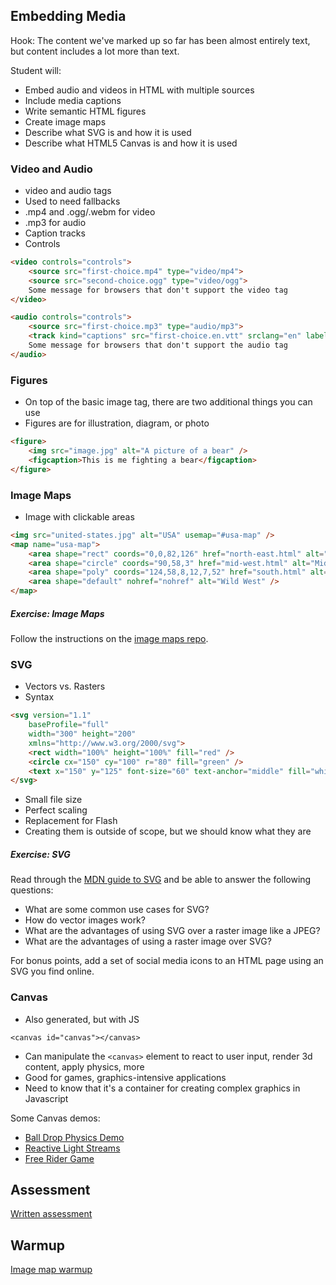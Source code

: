 ## Embedding Media

Hook: The content we've marked up so far has been almost entirely text, but content includes a lot more than text.

Student will:

* Embed audio and videos in HTML with multiple sources
* Include media captions
* Write semantic HTML figures
* Create image maps
* Describe what SVG is and how it is used
* Describe what HTML5 Canvas is and how it is used

### Video and Audio

* video and audio tags
* Used to need fallbacks
* .mp4 and .ogg/.webm for video
* .mp3 for audio
* Caption tracks
* Controls

```html
<video controls="controls">
    <source src="first-choice.mp4" type="video/mp4">
    <source src="second-choice.ogg" type="video/ogg">
    Some message for browsers that don't support the video tag
</video>

<audio controls="controls">
    <source src="first-choice.mp3" type="audio/mp3">
    <track kind="captions" src="first-choice.en.vtt" srclang="en" label="English">
    Some message for browsers that don't support the audio tag
</audio>
```

### Figures

* On top of the basic image tag, there are two additional things you can use
* Figures are for illustration, diagram, or photo

```html
<figure>
    <img src="image.jpg" alt="A picture of a bear" />
    <figcaption>This is me fighting a bear</figcaption>
</figure>
```

### Image Maps

* Image with clickable areas

```html
<img src="united-states.jpg" alt="USA" usemap="#usa-map" />
<map name="usa-map">
    <area shape="rect" coords="0,0,82,126" href="north-east.html" alt="Northeast" />
    <area shape="circle" coords="90,58,3" href="mid-west.html" alt="Midwest" />
    <area shape="poly" coords="124,58,8,12,7,52" href="south.html" alt="South" />
    <area shape="default" nohref="nohref" alt="Wild West" />
</map>
```

##### Exercise: Image Maps

Follow the instructions on the [image maps repo](https://github.com/gSchool/image-map-exercise).

### SVG

* Vectors vs. Rasters
* Syntax

```html
<svg version="1.1"
    baseProfile="full"
    width="300" height="200"
    xmlns="http://www.w3.org/2000/svg">
    <rect width="100%" height="100%" fill="red" />
    <circle cx="150" cy="100" r="80" fill="green" />
    <text x="150" y="125" font-size="60" text-anchor="middle" fill="white">SVG</text>
</svg>
```

* Small file size
* Perfect scaling
* Replacement for Flash
* Creating them is outside of scope, but we should know what they are

##### Exercise: SVG

Read through the [MDN guide to SVG](https://developer.mozilla.org/en-US/docs/Web/SVG) and be able to answer the following questions:

* What are some common use cases for SVG?
* How do vector images work?
* What are the advantages of using SVG over a raster image like a JPEG?
* What are the advantages of using a raster image over SVG?

For bonus points, add a set of social media icons to an HTML page using an SVG you find online.

### Canvas

* Also generated, but with JS

```
<canvas id="canvas"></canvas>
```

* Can manipulate the `<canvas>` element to react to user input, render 3d content, apply physics, more
* Good for games, graphics-intensive applications
* Need to know that it's a container for creating complex graphics in Javascript

Some Canvas demos:

* [Ball Drop Physics Demo](http://balldroppings.com/js/)
* [Reactive Light Streams](https://developer.mozilla.org/en-US/demos/detail/zen-photon-garden/launch)
* [Free Rider Game](http://www.freeriderhd.com/t/1016-layers)

## Assessment

[Written assessment](https://students.galvanize.com/assessments/64)

## Warmup

[Image map warmup](https://github.com/gSchool/image-map-warmup)